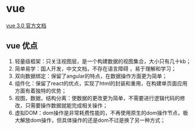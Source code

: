 # vue
[vue 3.0 官方文档](https://vue3js.cn/)

## vue  优点
1. 轻量级框架：只关注视图层，是一个构建数据的视图集合，大小只有几十kb；
1. 简单易学：国人开发，中文文档，不存在语言障碍 ，易于理解和学习；
3. 双向数据绑定：保留了angular的特点，在数据操作方面更为简单；
4. 组件化：保留了react的优点，实现了html的封装和重用，在构建单页面应用方面有着独特的优势；
5. 视图，数据，结构分离：使数据的更改更为简单，不需要进行逻辑代码的修改，只需要操作数据就能完成相关操作；
6. 虚拟DOM：dom操作是非常耗费性能的，不再使用原生的dom操作节点，极大解放dom操作，但具体操作的还是dom不过是换了另一种方式；
